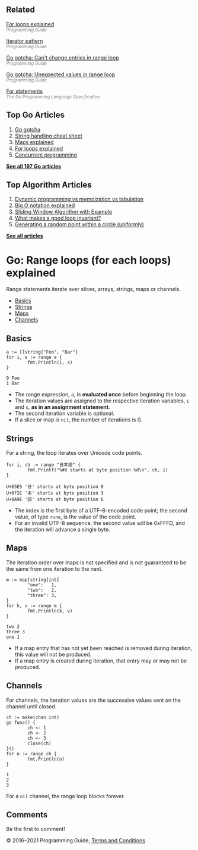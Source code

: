 <span class="underline"></span>

<span class="underline"></span>

## Related

[For loops explained](for-loop.html)  
<span style="color: grey; font-style: italic; font-size: smaller">Programming.Guide</span>

[Iterator pattern](iterator-generator-pattern.html)  
<span style="color: grey; font-style: italic; font-size: smaller">Programming.Guide</span>

[Go gotcha: Can't change entries in range loop](gotcha-change-value-range.html)  
<span style="color: grey; font-style: italic; font-size: smaller">Programming.Guide</span>

[Go gotcha: Unexpected values in range loop](gotcha-unexpected-values-range.html)  
<span style="color: grey; font-style: italic; font-size: smaller">Programming.Guide</span>

[For statements](https://golang.org/ref/spec#For_statements)  
<span style="color: grey; font-style: italic; font-size: smaller">The Go Programming Language Specification</span>

## Top Go Articles

1.  [Go gotcha](go-gotcha.html)
2.  [String handling cheat sheet](string-functions-reference-cheat-sheet.html)
3.  [Maps explained](maps-explained.html)
4.  [For loops explained](for-loop.html)
5.  [Concurrent programming](go-concurrency-tutorial.html)

[**See all 197 Go articles**](index.html)

<span class="underline"></span>

## Top Algorithm Articles

1.  [Dynamic programming vs memoization vs tabulation](../dynamic-programming-vs-memoization-vs-tabulation.html)
2.  [Big O notation explained](../big-o-notation-explained.html)
3.  [Sliding Window Algorithm with Example](../sliding-window-example.html)
4.  [What makes a good loop invariant?](../what-makes-a-good-loop-invariant.html)
5.  [Generating a random point within a circle (uniformly)](../random-point-within-circle.html)

[**See all articles**](../index.html)

# Go: Range loops (for each loops) explained

Range statements iterate over slices, arrays, strings, maps or channels.

- [Basics](for-loop-range-array-slice-map-channel.html#basics)
- [Strings](for-loop-range-array-slice-map-channel.html#strings)
- [Maps](for-loop-range-array-slice-map-channel.html#maps)
- [Channels](for-loop-range-array-slice-map-channel.html#channels)

## Basics

    a := []string{"Foo", "Bar"}
    for i, s := range a {
            fmt.Println(i, s)
    }

    0 Foo
    1 Bar

- The range expression, `a`, is **evaluated once** before beginning the loop.
- The iteration values are assigned to the respective iteration variables, `i` and `s`, **as in an assignment statement**.
- The second iteration variable is optional.
- If a slice or map is `nil`, the number of iterations is 0.

## Strings

For a string, the loop iterates over Unicode code points.

    for i, ch := range "日本語" {
            fmt.Printf("%#U starts at byte position %d\n", ch, i)
    }

    U+65E5 '日' starts at byte position 0
    U+672C '本' starts at byte position 3
    U+8A9E '語' starts at byte position 6

- The index is the first byte of a UTF-8-encoded code point; the second value, of type `rune`, is the value of the code point.
- For an invalid UTF-8 sequence, the second value will be 0xFFFD, and the iteration will advance a single byte.

## Maps

The iteration order over maps is not specified and is not guaranteed to be the same from one iteration to the next.

    m := map[string]int{
            "one":   1,
            "two":   2,
            "three": 3,
    }
    for k, v := range m {
            fmt.Println(k, v)
    }

    two 2
    three 3
    one 1

- If a map entry that has not yet been reached is removed during iteration, this value will not be produced.
- If a map entry is created during iteration, that entry may or may not be produced.

## Channels

For channels, the iteration values are the successive values sent on the channel until closed.

    ch := make(chan int)
    go func() {
            ch <- 1
            ch <- 2
            ch <- 3
            close(ch)
    }()
    for n := range ch {
            fmt.Println(n)
    }

    1
    2
    3

For a `nil` channel, the range loop blocks forever.

## Comments

Be the first to comment!

© 2016–2021 Programming.Guide, [Terms and Conditions](../terms-and-conditions.html)
